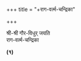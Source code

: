+++
title = "+राग-वर्त्म-चन्द्रिका"

+++

श्री-श्री गौर-विधुर् जयति  
राग-वर्त्म-चन्द्रिका

**(१)**
